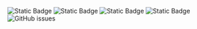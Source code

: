 ![Static Badge](https://img.shields.io/badge/blacklists-60-000000) ![Static Badge](https://img.shields.io/badge/blacklisted-3179196-cc0000) ![Static Badge](https://img.shields.io/badge/whitelisted-2242-00CC00) ![Static Badge](https://img.shields.io/badge/streaming_blacklist-28106-000000) ![GitHub issues](https://img.shields.io/github/issues/fabriziosalmi/blacklists)
